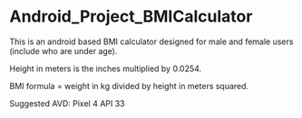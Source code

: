 # Android_Project_BMICalculator

This is an android based BMI calculator designed for male and female users (include who are under age).

Height in meters is the inches multiplied by 0.0254.

BMI formula = weight in kg divided by height in meters squared. 

Suggested AVD: Pixel 4 API 33


